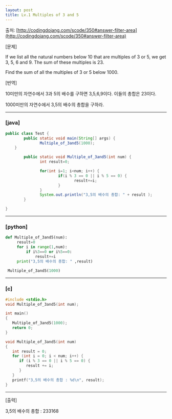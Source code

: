 ```yaml
---
layout: post
title: Lv.1 Multiples of 3 and 5
---
```


출처: [http://codingdojang.com/scode/350#answer-filter-area](http://codingdojang.com/scode/350#answer-filter-area)

[문제] 

If we list all the natural numbers below 10 that are multiples of 3 or 5, we get 3, 5, 6 and 9. The sum of these multiples is 23. 

Find the sum of all the multiples of 3 or 5 below 1000. 



[번역] 

10미만의 자연수에서 3과 5의 배수를 구하면 3,5,6,9이다. 이들의 총합은 23이다. 

1000미만의 자연수에서 3,5의 배수의 총합을 구하라.

----

### [java]
```java
public class Test { 
        public static void main(String[] args) { 
               Multiple_of_3and5(1000); 
    } 

        public static void Multiple_of_3and5(int num) { 
               int result=0; 

               for(int i=1; i<num; i++) { 
                       if(i % 3 == 0 || i % 5 == 0) { 
                              result+=i; 
                       } 
               } 
               System.out.println("3,5의 배수의 총합: " + result ); 
        } 

}
```
----

### [python]
```python
def Multiple_of_3and5(num):
     result=0
     for i in range(1,num):
         if i%3==0 or i%5==0:
             result+=i
     print("3,5의 배수의 총합: " ,result)
 
 Multiple_of_3and5(1000)
```
----

### [c]
```c
#include <stdio.h>
void Multiple_of_3and5(int num);

int main()
{
   Multiple_of_3and5(1000);
   return 0;
}

void Multiple_of_3and5(int num)
{
   int result = 0;
   for (int i = 0; i < num; i++) {
      if (i % 3 == 0 || i % 5 == 0) {
         result += i;
      }
   }
   printf("3,5의 배수의 총합 : %d\n", result);
}
```
----

[출력]

3,5의 배수의 총합 : 233168
